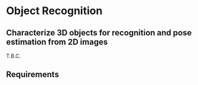 # Object Recognition

## Characterize 3D objects for recognition and pose estimation from 2D images

T.B.C.

## Requirements
